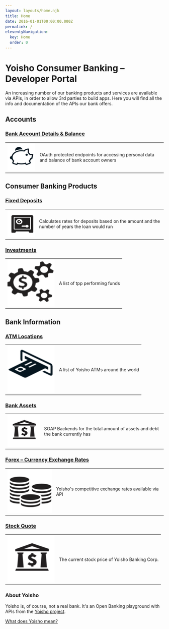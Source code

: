 ```yaml
---
layout: layouts/home.njk
title: Home
date: 2016-01-01T00:00:00.000Z
permalink: /
eleventyNavigation:
  key: Home
  order: 0
---
```

# Yoisho Consumer Banking – Developer Portal


An increasing number of our banking products and services are available via APIs, in order to allow 3rd parties to build apps. Here you will find all the info and documentation of the APIs our bank offers.


## Accounts

### [Bank Account Details & Balance](./accounts.md)

| | |
|---|---|
| <img src="./res/i2.png" width="150"/> | OAuth protected endpoints for accessing personal data and balance of bank account owners |

## Consumer Banking Products

### [Fixed Deposits](./deposits.md)

| | |
|---|---|
| <img src="./res/i7.png" width="150"/> | Calculates rates for deposits based on the amount and the number of years the loan would run |

### [Investments](./invest.md)

| | |
|---|---|
| <img src="./res/i8.png" width="150"/> | A list of tpp performing funds |

## Bank Information

### [ATM Locations](./atm.md)

| | |
|---|---|
| <img src="./res/i6.png" width="150"/> | A list of Yoisho ATMs around the world |

### [Bank Assets](./assets.md)

| | |
|---|---|
| <img src="./res/i3.png" width="150"/> | SOAP Backends for the total amount of assets and debt the bank currently has |

### [Forex – Currency Exchange Rates](./currency.md)

| | |
|---|---|
| <img src="./res/i4.png" width="150"/> | Yoisho's competitive exchange rates available via API |

### [Stock Quote](./quote.md)

| | |
|---|---|
| <img src="./res/i3.png" width="150"/> | The current stock price of Yoisho Banking Corp. |



### About Yoisho

Yoisho is, of course, not a real bank. It's an Open Banking playground with APIs from the [Yoisho project](https://github.com/u1i/yoisho).

 [What does Yoisho mean?](https://www.japantimes.co.jp/life/2013/03/25/language/yoisho-a-word-to-move-mountains-and-smaller-things/#.W2a6mv4zbMI)
